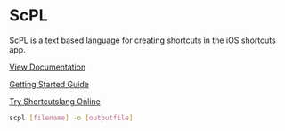 # ScPL

ScPL is a text based language for creating shortcuts in the iOS shortcuts app.

[View Documentation](https://pfgithub.github.io/shortcutslang/)

[Getting Started Guide](https://pfgithub.github.io/shortcutslang/gettingstarted.html)

[Try Shortcutslang Online](https://pfgithub.github.io/shortcutslang/tryit)

```bash
scpl [filename] -o [outputfile]
```
